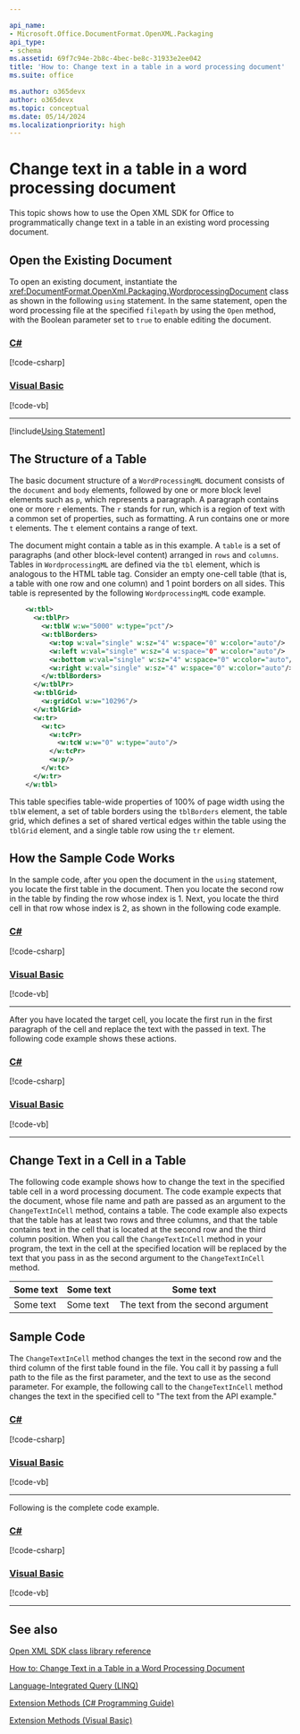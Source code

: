 ```yaml
---

api_name:
- Microsoft.Office.DocumentFormat.OpenXML.Packaging
api_type:
- schema
ms.assetid: 69f7c94e-2b8c-4bec-be8c-31933e2ee042
title: 'How to: Change text in a table in a word processing document'
ms.suite: office

ms.author: o365devx
author: o365devx
ms.topic: conceptual
ms.date: 05/14/2024
ms.localizationpriority: high
---
```


# Change text in a table in a word processing document

This topic shows how to use the Open XML SDK for Office to programmatically change text in a table in an existing word processing document.



## Open the Existing Document

To open an existing document, instantiate the <xref:DocumentFormat.OpenXml.Packaging.WordprocessingDocument> class as shown in the following `using` statement. In the same statement, open the word processing file at the specified `filepath` by using the `Open` method, with the Boolean parameter set to `true` to enable editing the document.

### [C#](#tab/cs-0)
[!code-csharp[](../../samples/word/change_text_a_table/cs/Program.cs#snippet1)]
### [Visual Basic](#tab/vb-0)
[!code-vb[](../../samples/word/change_text_a_table/vb/Program.vb#snippet1)]
***

[!include[Using Statement](../includes/using-statement.md)]

## The Structure of a Table

The basic document structure of a `WordProcessingML` document consists of the `document` and `body`
elements, followed by one or more block level elements such as `p`, which represents a paragraph. A paragraph
contains one or more `r` elements. The `r` stands for run, which is a region of text with
a common set of properties, such as formatting. A run contains one or
more `t` elements. The `t` element contains a range of text.

The document might contain a table as in this example. A `table` is a set of paragraphs (and other block-level
content) arranged in `rows` and `columns`. Tables in `WordprocessingML` are defined via the `tbl` element, which is analogous to the HTML table tag. Consider an empty one-cell table (that is, a table with one row and
one column) and 1 point borders on all sides. This table is represented
by the following `WordprocessingML` code
example.

```xml
    <w:tbl>
      <w:tblPr>
        <w:tblW w:w="5000" w:type="pct"/>
        <w:tblBorders>
          <w:top w:val="single" w:sz="4" w:space="0" w:color="auto"/>
          <w:left w:val="single" w:sz="4 w:space="0" w:color="auto"/>
          <w:bottom w:val="single" w:sz="4" w:space="0" w:color="auto"/>
          <w:right w:val="single" w:sz="4" w:space="0" w:color="auto"/>
        </w:tblBorders>
      </w:tblPr>
      <w:tblGrid>
        <w:gridCol w:w="10296"/>
      </w:tblGrid>
      <w:tr>
        <w:tc>
          <w:tcPr>
            <w:tcW w:w="0" w:type="auto"/>
          </w:tcPr>
          <w:p/>
        </w:tc>
      </w:tr>
    </w:tbl>
```

This table specifies table-wide properties of 100% of page width using
the `tblW` element, a set of table borders
using the `tblBorders` element, the table
grid, which defines a set of shared vertical edges within the table
using the `tblGrid` element, and a single
table row using the `tr` element.

## How the Sample Code Works

In the sample code, after you open the document in the `using` statement, you locate the first table in
the document. Then you locate the second row in the table by finding the
row whose index is 1. Next, you locate the third cell in that row whose
index is 2, as shown in the following code example.

### [C#](#tab/cs-1)
[!code-csharp[](../../samples/word/change_text_a_table/cs/Program.cs#snippet2)]
### [Visual Basic](#tab/vb-1)
[!code-vb[](../../samples/word/change_text_a_table/vb/Program.vb#snippet2)]
***


After you have located the target cell, you locate the first run in the
first paragraph of the cell and replace the text with the passed in
text. The following code example shows these actions.

### [C#](#tab/cs-2)
[!code-csharp[](../../samples/word/change_text_a_table/cs/Program.cs#snippet3)]
### [Visual Basic](#tab/vb-2)
[!code-vb[](../../samples/word/change_text_a_table/vb/Program.vb#snippet3)]
***


## Change Text in a Cell in a Table

The following code example shows how to change the text in the specified
table cell in a word processing document. The code example expects that
the document, whose file name and path are passed as an argument to the
`ChangeTextInCell` method, contains a table.
The code example also expects that the table has at least two rows and
three columns, and that the table contains text in the cell that is
located at the second row and the third column position. When you call
the `ChangeTextInCell` method in your
program, the text in the cell at the specified location will be replaced
by the text that you pass in as the second argument to the `ChangeTextInCell` method.

| **Some text** | **Some text** | **Some text** |
|---------------|---------------|---------------|
| Some text     | Some text     |The text from the second argument |

## Sample Code

The `ChangeTextInCell` method changes the
text in the second row and the third column of the first table found in
the file. You call it by passing a full path to the file as the first
parameter, and the text to use as the second parameter. For example, the
following call to the `ChangeTextInCell`
method changes the text in the specified cell to "The text from the API
example."

### [C#](#tab/cs-3)
[!code-csharp[](../../samples/word/change_text_a_table/cs/Program.cs#snippet4)]
### [Visual Basic](#tab/vb-3)
[!code-vb[](../../samples/word/change_text_a_table/vb/Program.vb#snippet4)]
***


Following is the complete code example.

### [C#](#tab/cs)
[!code-csharp[](../../samples/word/change_text_a_table/cs/Program.cs#snippet0)]

### [Visual Basic](#tab/vb)
[!code-vb[](../../samples/word/change_text_a_table/vb/Program.vb#snippet0)]
***

## See also

[Open XML SDK class library reference](/office/open-xml/open-xml-sdk)

[How to: Change Text in a Table in a Word Processing Document](/previous-versions/office/developer/office-2010/cc840870(v=office.14))

[Language-Integrated Query (LINQ)](/previous-versions/bb397926(v=vs.140))

[Extension Methods (C\# Programming Guide)](/dotnet/csharp/programming-guide/classes-and-structs/extension-methods)

[Extension Methods (Visual Basic)](/dotnet/visual-basic/programming-guide/language-features/procedures/extension-methods)
